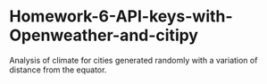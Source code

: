 # Homework-6-API-keys-with-Openweather-and-citipy
Analysis of climate for cities generated randomly with a variation of distance from the equator.
